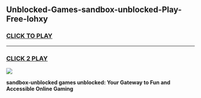 
## Unblocked-Games-sandbox-unblocked-Play-Free-lohxy
<h3>
<a href="https://premium76.site?title=sandbox-unblocked&ref=23A">CLICK TO PLAY</a></h3>
<hr>

<h3>
<a href="https://premium76.site?title=sandbox-unblocked&ref=23A">CLICK 2 PLAY</a>
  
</h3>

<a href="https://premium76.site?title=sandbox-unblocked&ref=23A"><img src="https://clearcache.store/games.png"></a>


**sandbox-unblocked games unblocked: Your Gateway to Fun and Accessible Online Gaming**
